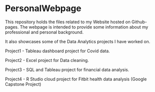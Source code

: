 # PersonalWebpage
This repository holds the files related to my Website hosted on Github-pages.
The webpage is intended to provide some information about my professional and personal background.

It also showcases some of the Data Analytics projects I have worked on. 

Project1 - Tableau dashboard project for Covid data.  

Project2 - Excel project for Data cleaning. 

Project3 - SQL and Tableau project for financial data analysis. 

Project4 - R Studio cloud project for Fitbit health data analysis (Google Capstone Project) 
